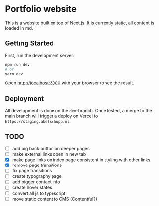 # Portfolio website
This is a website built on top of Next.js. It is currently static, all content is loaded in md.

## Getting Started

First, run the development server:

```bash
npm run dev
# or
yarn dev
```

Open [http://localhost:3000](http://localhost:3000) with your browser to see the result.

## Deployment

All development is done on the `dev`-branch. Once tested, a merge to the main branch will trigger a deploy on Vercel to `https://staging.abelschupp.nl`.

## TODO
- [ ] add big back button on deeper pages
- [ ] make external links open in new tab
- [X] make page links on index page consistent in styling with other links
- [X] remove page transitions
- [ ] fix page transitions
- [ ] create typography page
- [ ] add bigger contact info
- [ ] create hover states
- [ ] convert all js to typescript
- [ ] move static content to CMS (Contentful?)